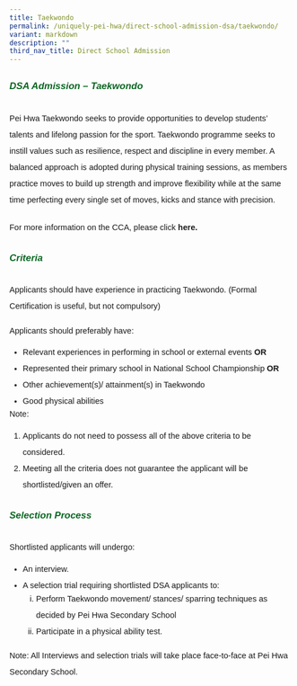 ```yaml
---
title: Taekwondo
permalink: /uniquely-pei-hwa/direct-school-admission-dsa/taekwondo/
variant: markdown
description: ""
third_nav_title: Direct School Admission
---
```

<h6 style="color:#0B6623;font-family:sans-serif;font-weight:bold;margin-top:30px;"><strong style="font-family:sans-serif;font-size:17px;color:#0B6623;">DSA Admission – Taekwondo</strong></h6>

<p style="font-size:14.5px; line-height:2;margin-top:0px; font-family:sans-serif">Pei Hwa Taekwondo seeks to provide opportunities to develop students’ talents and lifelong passion for the sport. Taekwondo programme seeks to instill values such as resilience, respect and discipline in every member. A balanced approach is adopted during physical training sessions, as members practice moves to build up strength and improve flexibility while at the same time perfecting every single set of moves, kicks and stance with precision. </p>

<p style="font-size:14.5px; line-height:2;margin-top:20px; font-family:sans-serif">For more information on the CCA, please click <a style="font-size:14.5px; line-height:1.5;font-family:sans-serif;font-weight:bold;text-decoration: none;" href="https://moe-peihwasec-staging.netlify.app/learning-at-pei-hwa/cca/sports-games/taekwondo/"> here.</a> </p>

<h6 style="color:#0B6623;font-family:sans-serif;font-weight:bold;margin-top:30px;"><strong style="font-family:sans-serif;font-size:17px;color:#0B6623;">Criteria</strong></h6>
<p style="font-size:14.5px; line-height:2;margin-top:15px; font-family:sans-serif">Applicants should have experience in practicing Taekwondo. (Formal Certification is useful, but not compulsory)</p>
<p style="font-size:14.5px; line-height:2;margin-top:5px; font-family:sans-serif">Applicants should preferably have:</p>
<ul style="margin-top:-5px;">
<li style="font-size:14.5px; line-height:2;font-family:sans-serif;">Relevant experiences in performing in school or external events<strong style="font-size:14.5px; line-height:2;font-family:sans-serif;"> OR</strong></li>
<li style="font-size:14.5px; line-height:2;font-family:sans-serif;">Represented their primary school in National School Championship <strong style="font-size:14.5px; line-height:2;font-family:sans-serif;"> OR</strong></li>
	<li style="font-size:14.5px; line-height:2;font-family:sans-serif;">Other achievement(s)/ attainment(s) in Taekwondo</li>
		<li style="font-size:14.5px; line-height:2;font-family:sans-serif;">Good physical abilities</li>
</ul>

<p style="margin-top:-20px;font-size:14.5px; line-height:2;font-family:sans-serif;">Note:</p>

<ol style="margin-top:-5px;">
<li style="font-size:14.5px; line-height:2;font-family:sans-serif;">Applicants do not need to possess all of the above criteria to be considered.</li>
<li style="font-size:14.5px; line-height:2;font-family:sans-serif;">Meeting all the criteria does not guarantee the applicant will be shortlisted/given an offer. </li>
</ol>
<h6 style="color:#0B6623;font-family:sans-serif;font-weight:bold;margin-top:30px;"><strong style="font-family:sans-serif;font-size:17px;color:#0B6623;">Selection Process </strong></h6>

<p style="font-size:14.5px; line-height:2;margin-top:5px; font-family:sans-serif">Shortlisted applicants will undergo:</p>

<ul style="margin-top:-5px;">
<li style="font-size:14.5px; line-height:2;font-family:sans-serif;">An interview.</li>
<li style="font-size:14.5px; line-height:2;font-family:sans-serif;">A selection trial requiring shortlisted DSA applicants to:</li>
	<ol style="margin-top:-5px; display">
<li style="font-size:14.5px; line-height:2;font-family:sans-serif;list-style-type: lower-roman;">Perform Taekwondo movement/ stances/ sparring techniques as decided by Pei Hwa Secondary School</li>
<li style="font-size:14.5px; line-height:2;font-family:sans-serif;list-style-type: lower-roman;">Participate in a physical ability test.</li>
</ol>
</ul>
<p style="margin-top:5px;font-size:14.5px; line-height:2;font-family:sans-serif;">Note: All Interviews and selection trials will take place face-to-face at Pei Hwa Secondary School.</p>